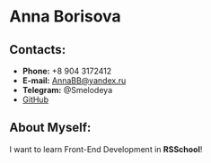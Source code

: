 # Anna Borisova

## Contacts:
* **Phone:** +8 904 3172412
* **E-mail:** AnnaBB@yandex.ru
* **Telegram:** @Smelodeya
* [GitHub](https://github.com/Smelodeya)

## About Myself:
I want to learn Front-End Development in **RSSchool**!